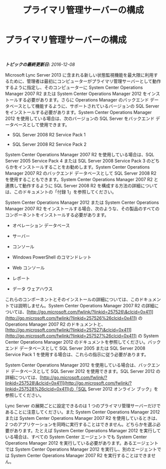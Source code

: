 ﻿---
title: プライマリ管理サーバーの構成
TOCTitle: プライマリ管理サーバーの構成
ms:assetid: 44e2e9a8-c130-4c66-9871-80b1ff11b27c
ms:mtpsurl: https://technet.microsoft.com/ja-jp/library/JJ204844(v=OCS.15)
ms:contentKeyID: 48271935
ms.date: 12/10/2016
mtps_version: v=OCS.15
ms.translationtype: HT
---

# プライマリ管理サーバーの構成

 

_**トピックの最終更新日:** 2016-12-08_

Microsoft Lync Server 2013 に含まれる新しい状態監視機能を最大限に利用するために、管理者は最初にコンピューターがプライマリ管理サーバーとして動作するように指定し、そのコンピューターに System Center Operations Manager 2007 R2 または System Center Operations Manager 2012 をインストールする必要があります。さらに Operations Manager のバックエンド データベースとして機能するように、サポートされているバージョンの SQL Server をインストールする必要があります。System Center Operations Manager 2012 を使用している場合は、次のバージョンの SQL Server をバックエンド データベースとして使用できます。

  - SQL Server 2008 R2 Service Pack 1

  - SQL Server 2008 R2 Service Pack 2

System Center Operations Manager 2007 R2 を使用している場合は、SQL Server 2005 Service Pack 4 または SQL Server 2008 Service Pack 3 のどちらかをインストールすることをお勧めします。System Center Operations Manager 2007 R2 のバックエンド データベースとして SQL Server 2008 R2 を使用することもできます。System Center Operations Manager 2007 R2 と連携して動作するように SQL Server 2008 R2 を構成する方法の詳細については、このドキュメントの「付録 1」を参照してください。

System Center Operations Manager 2012 または System Center Operations Manager 2007 R2 をインストールする場合、次のような、その製品のすべてのコンポーネントをインストールする必要があります。

  - オペレーション データベース

  - サーバー

  - コンソール

  - Windows PowerShell のコマンドレット

  - Web コンソール

  - レポート

  - データ ウェアハウス

これらのコンポーネントとそのインストールの詳細については、このドキュメントでは説明しません。System Center Operations Manager 2007 R2 の詳細については、[http://go.microsoft.com/fwlink/?linkid=257526\&clcid=0x411](http://go.microsoft.com/fwlink/?linkid=257526%26clcid=0x411) の Operations Manager 2007 R2 のドキュメントと、[http://go.microsoft.com/fwlink/?linkid=257527\&clcid=0x411](http://go.microsoft.com/fwlink/?linkid=257527%26clcid=0x411) の System Center Operations Manager 2012 のドキュメントを参照してください。バックエンド データベースとして SQL Server 2005 または SQL Server 2008 Service Pack 1 を使用する場合は、これらの指示に従う必要があります。

System Center Operations Manager 2012 を使用している場合は、バックエンド データベースとして SQL Server 2012 を使用できます。SQL Server 2012 の詳細については、[http://go.microsoft.com/fwlink/?linkid=257528\&clcid=0x411](http://go.microsoft.com/fwlink/?linkid=257528%26clcid=0x411)の「SQL Server 2012 オンライン ブック」を参照してください。

Lync Server の展開ごとに設定できるのは 1 つのプライマリ管理サーバーだけであることに注意してください。また System Center Operations Manager 2012 または System Center Operations Manager 2007 R2 を使用しているときは、2 つのアプリケーションを同時に実行することはできません。どちらかを選ぶ必要があります。たとえば System Center Operations Manager 2012 を実行している場合は、すべての System Center エージェントでも System Center Operations Manager 2012 を実行している必要があります。あるエージェントでは System Center Operations Manager 2012 を実行し、別のエージェントでは System Center Operations Manager 2007 R2 を実行することはできません。

